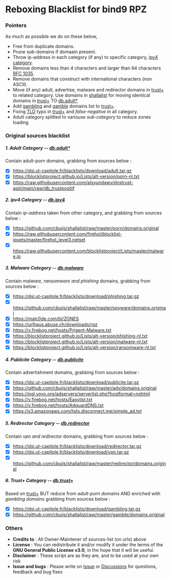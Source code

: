 # Reboxing Blacklist for bind9 RPZ
### Pointers
As much as possible we do on these below,
  - Free from duplicate domains.
  - Prune sub-domains if domaain present.
  - Throw ip-address in each category (if any) to specific category, [ipv4 category](https://github.com/ngadmini/Reboxing-Blacklist-for-bind9-RPZ/tree/master/ipv4).
  - Remove domains less than 4 characters and larger than 64 characters [RFC 1035](https://www.ietf.org/rfc/rfc1035.txt).
  - Remove domains that construct with international characters (non ASCII).
  - Move (if any) adult, advertise, malware and redirector domains in [trust+](https://raw.githubusercontent.com/alsyundawy/dnstrust-apjii/main/raw/db_trustpositif) to related category. Use domains in [shallalist](https://github.com/cbuijs/shallalist/raw/master/porn/domains.original) for moving identical domains in [trust+](https://raw.githubusercontent.com/alsyundawy/dnstrust-apjii/main/raw/db_trustpositif) TO [db.adult*](https://github.com/ngadmini/Repacking-Blacklist-for-Bind9-rpz/tree/master/adult)
  - Add [gambling](https://dsi.ut-capitole.fr/blacklists/download/gambling.tar.gz) and [gamble](https://github.com/cbuijs/shallalist/raw/master/gamble/domains.original) domains list to [trust+](https://raw.githubusercontent.com/alsyundawy/dnstrust-apjii/main/raw/db_trustpositif).
  - Fixing [TLD](http://data.iana.org/TLD/tlds-alpha-by-domain.txt) typo in [trust+](https://raw.githubusercontent.com/alsyundawy/dnstrust-apjii/main/raw/db_trustpositif) and _false-negative_ in all category.
  - Adult category splitted to variouse _sub-category_ to reduce zones loading
### Original sources blacklist
##### 1. Adult Category -- _[db.adult*](https://github.com/ngadmini/Repacking-Blacklist-for-Bind9-rpz/tree/master/adult)_
Contain adult-porn domains, grabbing from sources below :
- [x] https://dsi.ut-capitole.fr/blacklists/download/adult.tar.gz
- [x] https://blocklistproject.github.io/Lists/alt-version/porn-nl.txt
- [x] https://raw.githubusercontent.com/alsyundawy/dnstrust-apjii/main/raw/db_trustpositif
##### 2. ipv4 Category -- _[db.ipv4](https://github.com/ngadmini/Repacking-Blacklist-for-Bind9-rpz/tree/master/ipv4)_
Contain _ip-address_ taken from other category, and grabbing from sources below :
- [x] https://github.com/cbuijs/shallalist/raw/master/porn/domains.original
- [x] https://raw.githubusercontent.com/firehol/blocklist-ipsets/master/firehol_level3.netset
- [x] https://raw.githubusercontent.com/blocklistproject/Lists/master/malware.ip
##### 3. Malware Category -- _[db.malware](https://github.com/ngadmini/Repacking-Blacklist-for-Bind9-rpz/tree/master/malware)_
Contain _malware, ransomware and phishing_ domains, grabbing from sources below :
- [x] https://dsi.ut-capitole.fr/blacklists/download/phishing.tar.gz
- [x] https://github.com/cbuijs/shallalist/raw/master/spyware/domains.original
- [x] https://malc0de.com/bl/ZONES
- [x] https://urlhaus.abuse.ch/downloads/rpz
- [x] https://v.firebog.net/hosts/Prigent-Malware.txt
- [x] https://blocklistproject.github.io/Lists/alt-version/phishing-nl.txt
- [x] https://blocklistproject.github.io/Lists/alt-version/malware-nl.txt
- [x] https://blocklistproject.github.io/Lists/alt-version/ransomware-nl.txt
##### 4. Publicite Category -- _[db.publicite](https://github.com/ngadmini/Repacking-Blacklist-for-Bind9-rpz/tree/master/publicite)_
Contain advertishment domains, grabbing from sources below :
- [x] https://dsi.ut-capitole.fr/blacklists/download/publicite.tar.gz
- [x] https://github.com/cbuijs/shallalist/raw/master/adv/domains.original
- [x] https://pgl.yoyo.org/adservers/serverlist.php?hostformat=nohtml
- [x] https://v.firebog.net/hosts/Easylist.txt
- [x] https://v.firebog.net/hosts/AdguardDNS.txt
- [x] https://s3.amazonaws.com/lists.disconnect.me/simple_ad.txt 
##### 5. Redirector Category -- _[db.redirector](https://github.com/ngadmini/Repacking-Blacklist-for-Bind9-rpz/tree/master/redirector)_
Contain _vpn and redirector_ domains, grabbing from sources below :
- [x] https://dsi.ut-capitole.fr/blacklists/download/redirector.tar.gz
- [x] https://dsi.ut-capitole.fr/blacklists/download/vpn.tar.gz
- [x] https://github.com/cbuijs/shallalist/raw/master/redirector/domains.original
##### 6. Trust+ Category -- _[db.trust+](https://github.com/ngadmini/Repacking-Blacklist-for-Bind9-rpz/tree/master/trust%2B)_
Based on [trust+](https://raw.githubusercontent.com/alsyundawy/dnstrust-apjii/main/raw/db_trustpositif) BUT reduce from _adult-porn domains_ AND enriched with _gambling domains_ grabbing from sources below :
- [x] https://dsi.ut-capitole.fr/blacklists/download/gambling.tar.gz
- [x] https://github.com/cbuijs/shallalist/raw/master/gamble/domains.original
### Others
- **Credits to** : All Owner-Maintener of sources-list (on urls) above
- **License** : You can redistribute it and/or modify it under the terms of the **GNU General Public License v3.0**, in the hope that it will be useful.
- **Disclaimer** : These script are as they are, and to be used at your own risk
- **Issue and bugs** : Please write on [Issue](https://github.com/ngadmini/Reboxing-Blacklist-for-bind9-RPZ/issues) or [Discussions](https://github.com/ngadmini/Reboxing-Blacklist-for-bind9-RPZ/discussions) for questions, feedback and bug fixes
